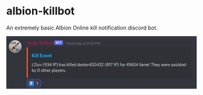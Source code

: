 # albion-killbot
An extremely basic Albion Online kill notification discord bot.

![screenshot](https://raw.githubusercontent.com/njanke96/albion-killbot/main/kbpic.png)
